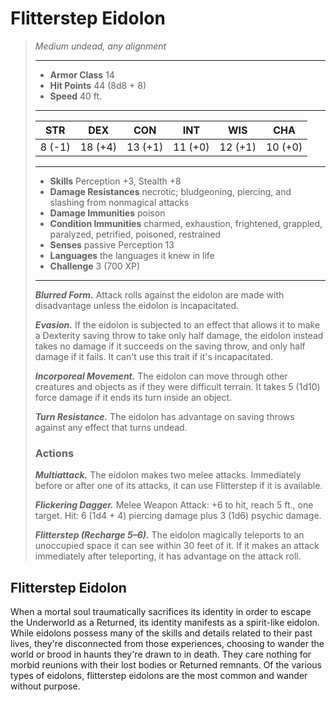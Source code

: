 # Flitterstep Eidolon
>*Medium undead, any alignment*
>___
>- **Armor Class** 14
>- **Hit Points** 44 (8d8 + 8)
>- **Speed** 40 ft.
>___
>|STR|DEX|CON|INT|WIS|CHA|
>|:---:|:---:|:---:|:---:|:---:|:---:|
>|8 (-1)|18 (+4)|13 (+1)|11 (+0)|12 (+1)|10 (+0)|
>___
>- **Skills** Perception +3, Stealth +8
>- **Damage Resistances** necrotic; bludgeoning, piercing, and slashing from nonmagical attacks
>- **Damage Immunities** poison
>- **Condition Immunities** charmed, exhaustion, frightened, grappled, paralyzed, petrified, poisoned, restrained
>- **Senses** passive Perception 13
>- **Languages** the languages it knew in life
>- **Challenge** 3 (700 XP)
>___
>***Blurred Form.*** Attack rolls against the eidolon are made with disadvantage unless the eidolon is incapacitated.  
>
>***Evasion.*** If the eidolon is subjected to an effect that allows it to make a Dexterity saving throw to take only half damage, the eidolon instead takes no damage if it succeeds on the saving throw, and only half damage if it fails. It can't use this trait if it's incapacitated.  
>
>***Incorporeal Movement.*** The eidolon can move through other creatures and objects as if they were difficult terrain. It takes 5 (1d10) force damage if it ends its turn inside an object.  
>
>***Turn Resistance.*** The eidolon has advantage on saving throws against any effect that turns undead.  
>
>### Actions
>***Multiattack.*** The eidolon makes two melee attacks. Immediately before or after one of its attacks, it can use Flitterstep if it is available.  
>
>***Flickering Dagger.*** Melee Weapon Attack: +6 to hit, reach 5 ft., one target. Hit: 6 (1d4 + 4) piercing damage plus 3 (1d6) psychic damage.  
>
>***Flitterstep (Recharge 5–6).*** The eidolon magically teleports to an unoccupied space it can see within 30 feet of it. If it makes an attack immediately after teleporting, it has advantage on the attack roll.
## Flitterstep Eidolon
When a mortal soul traumatically sacrifices its identity in order to escape the Underworld as a Returned, its identity manifests as a spirit-like eidolon. While eidolons possess many of the skills and details related to their past lives, they're disconnected from those experiences, choosing to wander the world or brood in haunts they're drawn to in death. They care nothing for morbid reunions with their lost bodies or Returned remnants.
Of the various types of eidolons, flitterstep eidolons are the most common and wander without purpose.